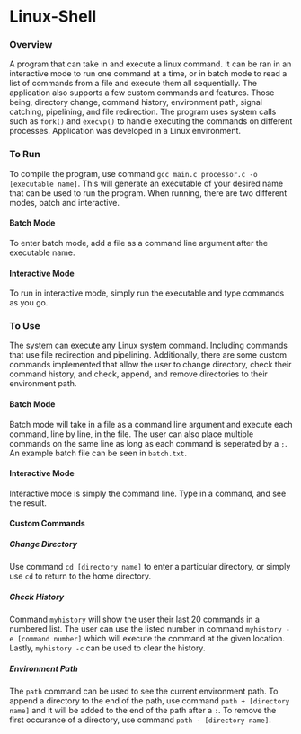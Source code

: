 # Linux-Shell

### Overview
A program that can take in and execute a linux command. It can be ran in an interactive mode to run one command at a time, or in batch mode to read a list of commands from a file and execute them all sequentially. The application also supports a few custom commands and features. Those being, directory change, command history, environment path, signal catching, pipelining, and file redirection. The program uses system calls such as `fork()` and `execvp()` to handle executing the commands on different processes. Application was developed in a Linux environment.

### To Run
To compile the program, use command `gcc main.c processor.c -o [executable name]`. This will generate an executable of your desired name that can be used to run the program. 
When running, there are two different modes, batch and interactive. 
#### Batch Mode
To enter batch mode, add a file as a command line argument after the executable name. 
#### Interactive Mode
To run in interactive mode, simply run the executable and type commands as you go. 

### To Use
The system can execute any Linux system command. Including commands that use file redirection and pipelining. Additionally, there are some custom commands implemented that allow the user to change directory, check their command history, and check, append, and remove directories to their environment path.
#### Batch Mode
Batch mode will take in a file as a command line argument and execute each command, line by line, in the file. The user can also place multiple commands on the same line as long as each command is seperated by a `;`. An example batch file can be seen in `batch.txt`.
#### Interactive Mode
Interactive mode is simply the command line. Type in a command, and see the result. 
#### Custom Commands
##### Change Directory
Use command `cd [directory name]` to enter a particular directory, or simply use `cd` to return to the home directory.
##### Check History
Command `myhistory` will show the user their last 20 commands in a numbered list. The user can use the listed number in command `myhistory -e [command number]` which will execute the command at the given location. Lastly, `myhistory -c` can be used to clear the history. 
##### Environment Path
The `path` command can be used to see the current environment path. To append a directory to the end of the path, use command `path + [directory name]` and it will be added to the end of the path after a `:`. To remove the first occurance of a directory, use command `path - [directory name]`.
